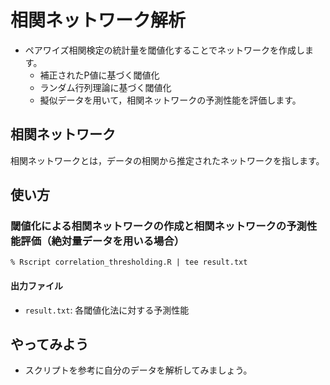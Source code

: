 # 相関ネットワーク解析
* ペアワイズ相関検定の統計量を閾値化することでネットワークを作成します。
  * 補正されたP値に基づく閾値化
  * ランダム行列理論に基づく閾値化
  * 擬似データを用いて，相関ネットワークの予測性能を評価します。

## 相関ネットワーク
相関ネットワークとは，データの相関から推定されたネットワークを指します。

## 使い方
### 閾値化による相関ネットワークの作成と相関ネットワークの予測性能評価（絶対量データを用いる場合）
```
% Rscript correlation_thresholding.R | tee result.txt
```
#### 出力ファイル
* ``result.txt``: 各閾値化法に対する予測性能

## やってみよう
* スクリプトを参考に自分のデータを解析してみましょう。
